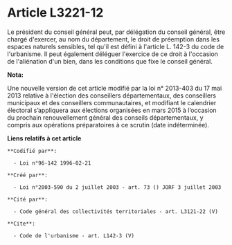 # Article L3221-12

Le président du conseil général peut, par délégation du conseil général, être chargé d'exercer, au nom du département, le
droit de préemption dans les espaces naturels sensibles, tel qu'il est défini à l'article L. 142-3 du code de l'urbanisme. Il
peut également déléguer l'exercice de ce droit à l'occasion de l'aliénation d'un bien, dans les conditions que fixe le
conseil général.

**Nota:**

Une nouvelle version de cet article modifié par la loi n° 2013-403 du 17 mai 2013 relative à l'élection des conseillers
départementaux, des conseillers municipaux et des conseillers communautaires, et modifiant le calendrier électoral
s’appliquera aux élections organisées en mars 2015 à l’occasion du prochain renouvellement général des conseils
départementaux, y compris aux opérations préparatoires à ce scrutin (date indéterminée).

**Liens relatifs à cet article**

	**Codifié par**:

	  - Loi n°96-142 1996-02-21

	**Créé par**:

	  - Loi n°2003-590 du 2 juillet 2003 - art. 73 () JORF 3 juillet 2003

	**Cité par**:

	  - Code général des collectivités territoriales - art. L3121-22 (V)

	**Cite**:

	  - Code de l'urbanisme - art. L142-3 (V)
